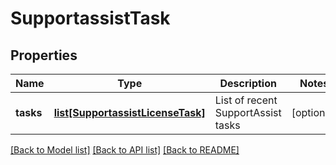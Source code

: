 # SupportassistTask

## Properties
Name | Type | Description | Notes
------------ | ------------- | ------------- | -------------
**tasks** | [**list[SupportassistLicenseTask]**](SupportassistLicenseTask.md) | List of recent SupportAssist tasks | [optional] 

[[Back to Model list]](../README.md#documentation-for-models) [[Back to API list]](../README.md#documentation-for-api-endpoints) [[Back to README]](../README.md)


